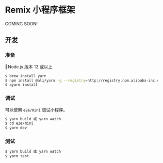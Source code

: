 # Remix 小程序框架

COMING SOON!

## 开发

### 准备

Node.js 版本 12 或以上

```bash
$ brew install yarn
$ npm install @ali/yarn -g --registry=http://registry.npm.alibaba-inc.com
$ ayarn install
```

### 调试

可以使用 `e2e/mini` 调试小程序。

```bash
$ yarn build 或 yarn watch
$ cd e2e/mini
$ yarn dev
```

### 测试

```bash
$ yarn build 或 yarn watch
$ yarn test
```
